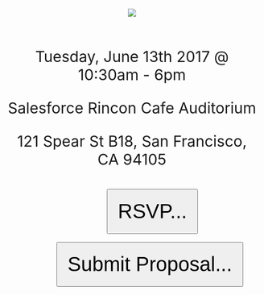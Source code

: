 <p>&nbsp;</p>
<p>&nbsp;</p>
<p style="text-align:center"><img src="images/phoenixcon2017.png"/></p>
<p>&nbsp;</p>
<p style="text-align: center;font-size:30px">Tuesday, June 13th 2017 @ 10:30am - 6pm</p>
<p style="text-align: center;font-size:30px">Salesforce Rincon Cafe Auditorium</p>
<p style="text-align: center;font-size:30px">121 Spear St B18, San Francisco, CA 94105</p>
<p style="font-size:5px">&nbsp;</p>
<form style="width:100px; margin: 0 auto" action="https://www.eventbrite.com/e/phoenixcon-2017-tickets-32872245772">
    <input style="font-size:40px; padding: 20px" type="submit" value="RSVP..." />
</form>
<p style="font-size:5px">&nbsp;</p>
<form style="width:300px; margin: 0 auto" action="https://easychair.org/conferences/?conf=pc20170">
    <input style="font-size:40px; padding: 20px" type="submit" value="Submit Proposal..." />
</form>
